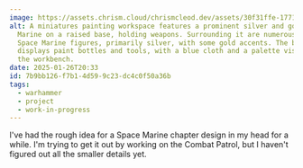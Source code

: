 ```yaml
---
image: https://assets.chrism.cloud/chrismcleod.dev/assets/30f31ffe-1771-44a9-8295-8f6139ff446d.jpeg
alt: A miniatures painting workspace features a prominent silver and gold Space
  Marine on a raised base, holding weapons. Surrounding it are numerous smaller
  Space Marine figures, primarily silver, with some gold accents. The background
  displays paint bottles and tools, with a blue cloth and a palette visible on
  the workbench.
date: 2025-01-26T20:33
id: 7b9bb126-f7b1-4d59-9c23-dc4c0f50a36b
tags:
  - warhammer
  - project
  - work-in-progress
---
```


I've had the rough idea for a Space Marine chapter design in my head for a while. I'm trying to get it out by working on the Combat Patrol, but I haven't figured out all the smaller details yet. 